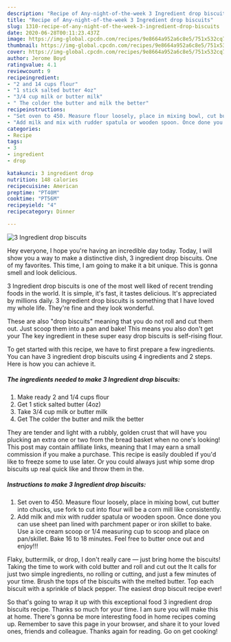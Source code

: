 ```yaml
---
description: "Recipe of Any-night-of-the-week 3 Ingredient drop biscuits"
title: "Recipe of Any-night-of-the-week 3 Ingredient drop biscuits"
slug: 1310-recipe-of-any-night-of-the-week-3-ingredient-drop-biscuits
date: 2020-06-28T00:11:23.437Z
image: https://img-global.cpcdn.com/recipes/9e8664a952a6c8e5/751x532cq70/3-ingredient-drop-biscuits-recipe-main-photo.jpg
thumbnail: https://img-global.cpcdn.com/recipes/9e8664a952a6c8e5/751x532cq70/3-ingredient-drop-biscuits-recipe-main-photo.jpg
cover: https://img-global.cpcdn.com/recipes/9e8664a952a6c8e5/751x532cq70/3-ingredient-drop-biscuits-recipe-main-photo.jpg
author: Jerome Boyd
ratingvalue: 4.1
reviewcount: 9
recipeingredient:
- "2 and 14 cups flour"
- "1 stick salted butter 4oz"
- "3/4 cup milk or butter milk"
- " The colder the butter and milk the better"
recipeinstructions:
- "Set oven to 450. Measure flour loosely, place in mixing bowl, cut butter into chucks, use fork to cut into flour will be a corn mill like consistently."
- "Add milk and mix with rudder spatula or wooden spoon. Once done you can use sheet pan lined with parchment paper or iron skillet to bake. Use a ice cream scoop or 1/4 measuring cup to scoop and place on pan/skillet. Bake 16 to 18 minutes. Feel free to butter once out and enjoy!!!"
categories:
- Recipe
tags:
- 3
- ingredient
- drop

katakunci: 3 ingredient drop 
nutrition: 148 calories
recipecuisine: American
preptime: "PT40M"
cooktime: "PT56M"
recipeyield: "4"
recipecategory: Dinner

---
```



![3 Ingredient drop biscuits](https://img-global.cpcdn.com/recipes/9e8664a952a6c8e5/751x532cq70/3-ingredient-drop-biscuits-recipe-main-photo.jpg)

Hey everyone, I hope you're having an incredible day today. Today, I will show you a way to make a distinctive dish, 3 ingredient drop biscuits. One of my favorites. This time, I am going to make it a bit unique. This is gonna smell and look delicious.

3 Ingredient drop biscuits is one of the most well liked of recent trending foods in the world. It is simple, it's fast, it tastes delicious. It's appreciated by millions daily. 3 Ingredient drop biscuits is something that I have loved my whole life. They're fine and they look wonderful.

These are also &#34;drop biscuits&#34; meaning that you do not roll and cut them out. Just scoop them into a pan and bake! This means you also don&#39;t get your The key ingredient in these super easy drop biscuits is self-rising flour.


To get started with this recipe, we have to first prepare a few ingredients. You can have 3 ingredient drop biscuits using 4 ingredients and 2 steps. Here is how you can achieve it.

<!--inarticleads1-->

##### The ingredients needed to make 3 Ingredient drop biscuits:

1. Make ready 2 and 1/4 cups flour
1. Get 1 stick salted butter (4oz)
1. Take 3/4 cup milk or butter milk
1. Get  The colder the butter and milk the better


They are tender and light with a rubbly, golden crust that will have you plucking an extra one or two from the bread basket when no one&#39;s looking! This post may contain affiliate links, meaning that I may earn a small commission if you make a purchase. This recipe is easily doubled if you&#39;d like to freeze some to use later. Or you could always just whip some drop biscuits up real quick like and throw them in the. 

<!--inarticleads2-->

##### Instructions to make 3 Ingredient drop biscuits:

1. Set oven to 450. Measure flour loosely, place in mixing bowl, cut butter into chucks, use fork to cut into flour will be a corn mill like consistently.
1. Add milk and mix with rudder spatula or wooden spoon. Once done you can use sheet pan lined with parchment paper or iron skillet to bake. Use a ice cream scoop or 1/4 measuring cup to scoop and place on pan/skillet. Bake 16 to 18 minutes. Feel free to butter once out and enjoy!!!


Flaky, buttermilk, or drop, I don&#39;t really care — just bring home the biscuits! Taking the time to work with cold butter and roll and cut out the It calls for just two simple ingredients, no rolling or cutting, and just a few minutes of your time. Brush the tops of the biscuits with the melted butter. Top each biscuit with a sprinkle of black pepper. The easiest drop biscuit recipe ever! 

So that's going to wrap it up with this exceptional food 3 ingredient drop biscuits recipe. Thanks so much for your time. I am sure you will make this at home. There's gonna be more interesting food in home recipes coming up. Remember to save this page in your browser, and share it to your loved ones, friends and colleague. Thanks again for reading. Go on get cooking!
